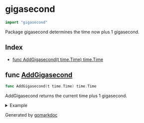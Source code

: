 <!-- Code generated by gomarkdoc. DO NOT EDIT -->

# gigasecond

```go
import "gigasecond"
```

Package gigasecond determines the time now plus 1 gigasecond\.

## Index

- [func AddGigasecond(t time.Time) time.Time](<#func-addgigasecond>)


## func [AddGigasecond](<https://github.com/vpayno/exercism-workspace/blob/main/go/gigasecond/gigasecond.go#L10>)

```go
func AddGigasecond(t time.Time) time.Time
```

AddGigasecond returns the current time plus 1 gigasecond\.

<details><summary>Example</summary>
<p>

```go
{
	t := time.Date(2000, time.January, 1, 1, 1, 1, 0, time.UTC)
	fmt.Println(AddGigasecond(t))

}
```

#### Output

```
2031-09-09 02:47:41 +0000 UTC
```

</p>
</details>



Generated by [gomarkdoc](<https://github.com/princjef/gomarkdoc>)
